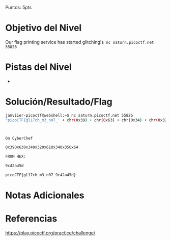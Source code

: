 Puntos: 5pts
# Objetivo del Nivel

Our flag printing service has started glitching!`$ nc saturn.picoctf.net 55826`
# Pistas del Nivel
- 
# Solución/Resultado/Flag

```bash
janviier-picoctf@webshell:~$ nc saturn.picoctf.net 55826
'picoCTF{gl17ch_m3_n07_' + chr(0x39) + chr(0x63) + chr(0x34) + chr(0x32) + chr(0x61) + chr(0x34) + chr(0x35) + chr(0x64) + '}'



On CyberChef

0x390x630x340x320x610x340x350x64

FROM HEX:

9c42a45d

picoCTF{gl17ch_m3_n07_9c42a45d}
```
# Notas Adicionales
# Referencias

https://play.picoctf.org/practice/challenge/